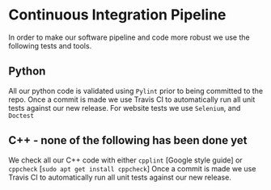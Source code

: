 # Continuous Integration Pipeline

In order to make our software pipeline and code more robust we use the following tests and tools.

## Python

All our python code is validated using `Pylint` prior to being committed to the repo.
Once a commit is made we use Travis CI to automatically run all unit tests against our new release.
For website tests we use `Selenium`, and `Doctest`

## C++ - none of the following has been done yet

We check all our C++ code with either `cpplint` [Google style guide] or `cppcheck` [`sudo apt get install cppcheck`]
Once a commit is made we use Travis CI to automatically run all unit tests against our new release.
